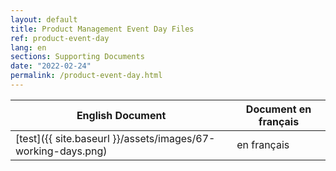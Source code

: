 ```yaml
---
layout: default
title: Product Management Event Day Files
ref: product-event-day
lang: en
sections: Supporting Documents
date: "2022-02-24"
permalink: /product-event-day.html
---
```

<!-- markdownlint-disable MD033 -->

| English Document                                         | Document en français                                     |
|----------------------------------------------------------|----------------------------------------------------------|
| [test]({{ site.baseurl }}/assets/images/67-working-days.png)| en français |
